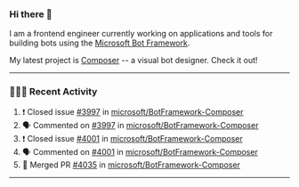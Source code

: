 ### Hi there 👋

I am a frontend engineer currently working on applications and tools for building bots using the [Microsoft Bot Framework](https://dev.botframework.com/).

My latest project is [Composer](https://github.com/microsoft/BotFramework-Composer) -- a visual bot designer. Check it out!

---

### 👨🏻‍💻 Recent Activity

<!--START_SECTION:activity-->
1. ❗️ Closed issue [#3997](https://github.com//microsoft/BotFramework-Composer/issues/3997) in [microsoft/BotFramework-Composer](https://github.com//microsoft/BotFramework-Composer)
2. 🗣 Commented on [#3997](https://github.com//microsoft/BotFramework-Composer/issues/3997) in [microsoft/BotFramework-Composer](https://github.com//microsoft/BotFramework-Composer)
3. ❗️ Closed issue [#4001](https://github.com//microsoft/BotFramework-Composer/issues/4001) in [microsoft/BotFramework-Composer](https://github.com//microsoft/BotFramework-Composer)
4. 🗣 Commented on [#4001](https://github.com//microsoft/BotFramework-Composer/issues/4001) in [microsoft/BotFramework-Composer](https://github.com//microsoft/BotFramework-Composer)
5. 🎉 Merged PR [#4035](https://github.com//microsoft/BotFramework-Composer/pull/4035) in [microsoft/BotFramework-Composer](https://github.com//microsoft/BotFramework-Composer)
<!--END_SECTION:activity-->

---

<!--
**a-b-r-o-w-n/a-b-r-o-w-n** is a ✨ _special_ ✨ repository because its `README.md` (this file) appears on your GitHub profile.

Here are some ideas to get you started:

- 🔭 I’m currently working on ...
- 🌱 I’m currently learning ...
- 👯 I’m looking to collaborate on ...
- 🤔 I’m looking for help with ...
- 💬 Ask me about ...
- 📫 How to reach me: ...
- 😄 Pronouns: ...
- ⚡ Fun fact: ...
-->
